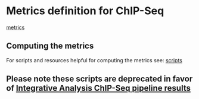 # Metrics definition for ChIP-Seq

[metrics](metrics.pdf)

## Computing the metrics

For scripts and resources helpful for computing the metrics see: [scripts](script/)

## Please note these scripts are deprecated in favor of [Integrative Analysis ChIP-Seq pipeline results](https://github.com/IHEC/ihec-assay-standards)
